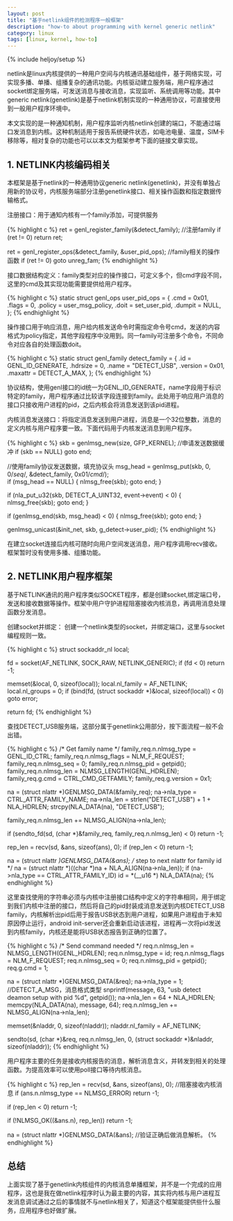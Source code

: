 ```yaml
---
layout: post
title: "基于netlink组件的检测程序一般框架"
description: "how-to about programming with kernel generic netlink"
category: linux
tags: [linux, kernel, how-to]
---
```

{% include heljoy/setup %}

<p class="paragraph">
netlink是linux内核提供的一种用户空间与内核通讯基础组件，基于网络实现，可实现多播、单播、组播复杂的通讯功能。内核驱动建立服务端，用户程序通过socket绑定服务端，可发送消息与接收消息，实现监听、系统调用等功能。其中generic netlink(genetlink)是基于netlink机制实现的一种通用协议，可直接使用到一般用户程序环境中。
</p>

<!-- more -->
<p class="paragraph">
本文实现的是一种通知机制，用户程序监听内核netlink创建的端口，不能通过端口发消息到内核。这种机制适用于报告系统硬件状态，如电池电量、温度，SIM卡移除等，相对复杂的功能也可以以本文为框架参考下面的链接文章实现。
</p>

## 1. NETLINK内核编码相关

<p class="paragraph">
本框架是基于netlink的一种通用协议generic netlink(genetlink)，并没有单独占用新的协议号，内核服务端部分注册genetlink接口、相关操作函数和指定数据传输格式。
</p>

<p class="paragraph">
注册接口：用于通知内核有一个family添加，可提供服务
</p>

{% highlight c %}
ret = genl_register_family(&detect_family);     //注册family
if (ret != 0)
        return ret;

ret = genl_register_ops(&detect_family, &user_pid_ops); //family相关的操作函数
if (ret != 0)
        goto unreg_fam;
{% endhighlight %}

<p class="paragraph">
接口数据结构定义：family类型对应的操作接口，可定义多个，但cmd字段不同，这里的cmd及其实现功能需要提供给用户程序。
</p>

{% highlight c %}
static struct genl_ops user_pid_ops = {
        .cmd = 0x01,
        .flags = 0,
        .policy = user_msg_policy,
        .doit = set_user_pid,
        .dumpit = NULL,
};
{% endhighlight %}

<p class="paragraph">
操作接口用于响应消息，用户给内核发送命令时需指定命令号cmd，发送的内容格式为policy指定，其他字段程序中没用到。同一family可注册多个命令，不同命令对应各自的处理函数doit。
</p>

{% highlight c %}
static struct genl_family detect_family = {
        .id = GENL_ID_GENERATE,
        .hdrsize = 0,
        .name = "DETECT_USB",
        .version = 0x01,
        .maxattr = DETECT_A_MAX,
};
{% endhighlight %}

<p class="paragraph">
协议结构，使用genl接口的id统一为GENL_ID_GENERATE，name字段用于标识特定的family，用户程序通过比较该字段连接到family。此处用于响应用户消息的接口只接收用户进程的pid，之后内核会将消息发送到该pid进程。
</p>

<p class="paragraph">
内核消息发送接口：将指定消息发送到用户进程，消息是一个32位整数，消息的定义内核与用户程序要一致。下面代码用于内核发送消息到用户程序。
</p>

{% highlight c %}
skb = genlmsg_new(size, GFP_KERNEL);    //申请发送数据缓冲
if (skb == NULL)
        goto end;

//使用family协议发送数据，填充协议头
msg_head = genlmsg_put(skb, 0, 0/*seq*/, &detect_family,
                                           0x01/*cmd*/);    
if (msg_head == NULL) {
        nlmsg_free(skb);
        goto end;
}

if (nla_put_u32(skb, DETECT_A_UINT32, event->event) < 0) {
        nlmsg_free(skb);
        goto end;
}

if (genlmsg_end(skb, msg_head) < 0) {
        nlmsg_free(skb);
        goto end;
}

genlmsg_unicast(&init_net, skb, g_detect->user_pid);
{% endhighlight %}

<p class="paragraph">
在建立socket连接后内核可随时向用户空间发送消息，用户程序调用recv接收。框架暂时没有使用多播、组播功能。
</p>

## 2. NETLINK用户程序框架

<p class="paragraph">
基于NETLINK通讯的用户程序类似SOCKET程序，都是创建socket,绑定端口号，发送和接收数据等操作。框架中用户守护进程阻塞接收内核消息，再调用消息处理函数分发消息。
</p>

<p class="paragraph">
创建socket并绑定： 创建一个netlink类型的socket，并绑定端口，这里与socket编程规则一致。
</p>
{% highlight c %}
struct sockaddr_nl local;

fd = socket(AF_NETLINK, SOCK_RAW, NETLINK_GENERIC);
if (fd < 0)
        return -1;

memset(&local, 0, sizeof(local));
local.nl_family = AF_NETLINK;
local.nl_groups = 0;
if (bind(fd, (struct sockaddr *)&local, sizeof(local)) < 0)
        goto error;

return fd;
{% endhighlight %}

<p class="paragraph">
查找DETECT_USB服务端，这部分属于genetlink公用部分，按下面流程一般不会出错。
</p>

{% highlight c %}
/* Get family name */
family_req.n.nlmsg_type = GENL_ID_CTRL;
family_req.n.nlmsg_flags = NLM_F_REQUEST;
family_req.n.nlmsg_seq = 0;
family_req.n.nlmsg_pid = getpid();
family_req.n.nlmsg_len = NLMSG_LENGTH(GENL_HDRLEN);
family_req.g.cmd = CTRL_CMD_GETFAMILY;
family_req.g.version = 0x1;

na = (struct nlattr *)GENLMSG_DATA(&family_req);
na->nla_type = CTRL_ATTR_FAMILY_NAME;
na->nla_len = strlen("DETECT_USB") + 1 + NLA_HDRLEN;
strcpy(NLA_DATA(na), "DETECT_USB");

family_req.n.nlmsg_len += NLMSG_ALIGN(na->nla_len);

if (sendto_fd(sd, (char *)&family_req, family_req.n.nlmsg_len) < 0)
        return -1;
        
rep_len = recv(sd, &ans, sizeof(ans), 0);
if (rep_len < 0)
        return -1;

na = (struct nlattr *)GENLMSG_DATA(&ans);
/* step to next nlattr for family id */
na = (struct nlattr *)((char *)na + NLA_ALIGN(na->nla_len));
if (na->nla_type == CTRL_ATTR_FAMILY_ID)
        id = *(__u16 *) NLA_DATA(na);
{% endhighlight %}

<p class="paragraph">
这里查找使用的字符串必须与内核中注册接口结构中定义的字符串相同，用于绑定到我们内核中注册的接口，然后将自己的pid封装成消息发送到内核DETECT_USB family，内核解析出pid后用于报告USB状态到用户进程，如果用户进程由于未知原因停止运行，android init-server还会重新启动该进程，进程再一次将pid发送到内核family，内核还是能将USB状态报告到正确的位置了。
</p>

{% highlight c %}
/* Send command needed */
req.n.nlmsg_len = NLMSG_LENGTH(GENL_HDRLEN);
req.n.nlmsg_type = id;
req.n.nlmsg_flags = NLM_F_REQUEST;
req.n.nlmsg_seq = 0;
req.n.nlmsg_pid = getpid();
req.g.cmd = 1;

na = (struct nlattr *)GENLMSG_DATA(&req);
na->nla_type = 1;                        //DETECT_A_MSG，消息格式类型
snprintf(message, 63, "usb detect deamon setup with pid %d", getpid());
na->nla_len = 64 + NLA_HDRLEN;
memcpy(NLA_DATA(na), message, 64);
req.n.nlmsg_len += NLMSG_ALIGN(na->nla_len);

memset(&nladdr, 0, sizeof(nladdr));
nladdr.nl_family = AF_NETLINK;

sendto(sd, (char *)&req, req.n.nlmsg_len, 0, (struct sockaddr *)&nladdr, sizeof(nladdr));
{% endhighlight %}

<p class="paragraph">
用户程序主要的任务是接收内核报告的消息，解析消息含义，并转发到相关的处理函数。为提高效率可以使用poll接口等待内核消息。
</p>

{% highlight c %}
rep_len = recv(sd, &ans, sizeof(ans), 0);  //阻塞接收内核消息
if (ans.n.nlmsg_type == NLMSG_ERROR)
        return -1;

if (rep_len < 0)
        return -1;

if (!NLMSG_OK((&ans.n), rep_len))
        return -1;

na = (struct nlattr *)GENLMSG_DATA(&ans);   //验证正确后做消息解析。
{% endhighlight %}

## 总结

<p class="paragraph">
上面实现了基于genetlink内核组件的内核消息单播框架，并不是一个完成的应用程序，这也是我在做netlink程序时认为最主要的内容，其实将内核与用户进程互发消息调试通过之后的事情就不与netlink相关了，知道这个框架能提供些什么服务，应用程序也好做扩展。
</p>
